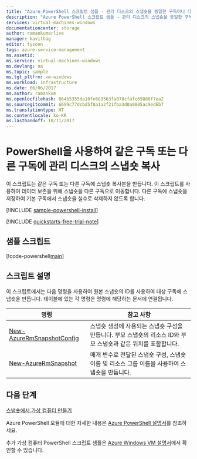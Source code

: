 ```yaml
---
title: "Azure PowerShell 스크립트 샘플 - 관리 디스크의 스냅숏을 동일한 구독이나 다른 구독으로 복사(이동) | Microsoft Docs"
description: "Azure PowerShell 스크립트 샘플 - 관리 디스크의 스냅숏을 동일한 구독이나 다른 구독으로 복사(이동)"
services: virtual-machines-windows
documentationcenter: storage
author: ramankumarlive
manager: kavithag
editor: tysonn
tags: azure-service-management
ms.assetid: 
ms.service: virtual-machines-windows
ms.devlang: na
ms.topic: sample
ms.tgt_pltfrm: vm-windows
ms.workload: infrastructure
ms.date: 06/06/2017
ms.author: ramankum
ms.openlocfilehash: 064b5355da10fe683563fa078cfafc65080f7ea2
ms.sourcegitcommit: 6699c77dcbd5f8a1a2f21fba3d0a0005ac9ed6b7
ms.translationtype: HT
ms.contentlocale: ko-KR
ms.lasthandoff: 10/11/2017
---
```

# <a name="copy-snapshot-of-a-managed-disk-in-same-subscription-or-different-subscription-with-powershell"></a>PowerShell을 사용하여 같은 구독 또는 다른 구독에 관리 디스크의 스냅숏 복사

이 스크립트는 같은 구독 또는 다른 구독에 스냅숏 복사본을 만듭니다. 이 스크립트를 사용하여 데이터 보존을 위해 스냅숏을 다른 구독으로 이동합니다. 다른 구독에 스냅숏을 저장하여 기본 구독에서 스냅숏을 실수로 삭제하지 않도록 합니다. 

[!INCLUDE [sample-powershell-install](../../../includes/sample-powershell-install.md)]

[!INCLUDE [quickstarts-free-trial-note](../../../includes/quickstarts-free-trial-note.md)]

## <a name="sample-script"></a>샘플 스크립트

[!code-powershell[main](../../../powershell_scripts/virtual-machine/copy-snapshot-to-same-or-different-subscription/copy-snapshot-to-same-or-different-subscription.ps1 "Copy snapshot")]


## <a name="script-explanation"></a>스크립트 설명

이 스크립트에서는 다음 명령을 사용하여 원본 스냅숏의 ID를 사용하여 대상 구독에 스냅숏을 만듭니다. 테이블에 있는 각 명령은 명령에 해당하는 문서에 연결됩니다.

| 명령 | 참고 사항 |
|---|---|
| [New-AzureRmSnapshotConfig](/powershell/module/azurerm.compute/New-AzureRmSnapshotConfig) | 스냅숏 생성에 사용되는 스냅숏 구성을 만듭니다. 부모 스냅숏의 리소스 ID와 부모 스냅숏과 같은 위치를 포함합니다.  |
| [New-AzureRmSnapshot](/powershell/module/azurerm.compute/New-AzureRmDisk) | 매개 변수로 전달된 스냅숏 구성, 스냅숏 이름 및 리소스 그룹 이름을 사용하여 스냅숏을 만듭니다. |


## <a name="next-steps"></a>다음 단계

[스냅숏에서 가상 컴퓨터 만들기](./virtual-machines-windows-powershell-sample-create-vm-from-snapshot.md?toc=%2fpowershell%2fmodule%2ftoc.json)

Azure PowerShell 모듈에 대한 자세한 내용은 [Azure PowerShell 설명서](/powershell/azure/overview)를 참조하세요.

추가 가상 컴퓨터 PowerShell 스크립트 샘플은 [Azure Windows VM 설명서](../windows/powershell-samples.md?toc=%2fazure%2fvirtual-machines%2fwindows%2ftoc.json)에서 확인할 수 있습니다.